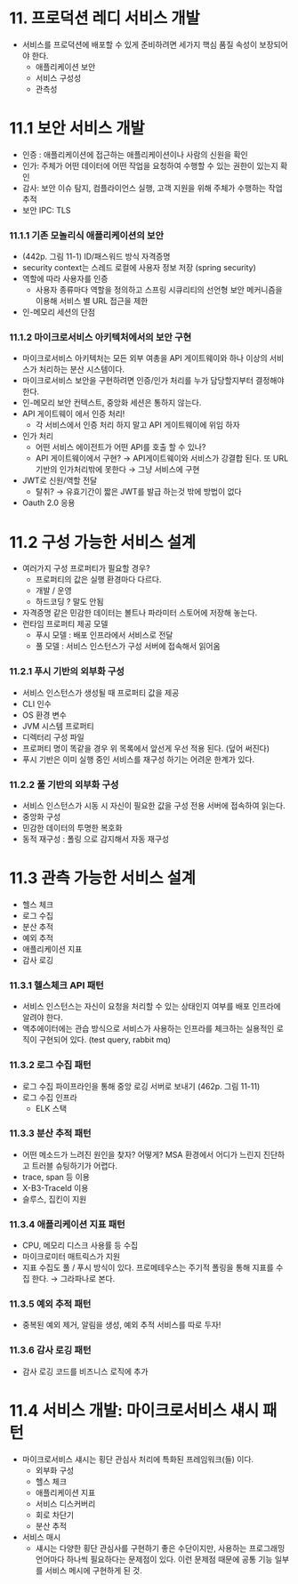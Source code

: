 # 11. 프로덕션 레디 서비스 개발

- 서비스를 프로덕션에 배포할 수 있게 준비하려면 세가지 핵심 품질 속성이 보장되어야 한다.
  - 애플리케이션 보안
  - 서비스 구성성
  - 관측성

# 11.1 보안 서비스 개발

- 인증 : 애플리케이션에 접근하는 애플리케이션이나 사람의 신원을 확인
- 인가: 주체가 어떤 데이터에 어떤 작업을 요청하여 수행할 수 있는 권한이 있는지 확인
- 감사: 보안 이슈 탐지, 컴플라이언스 실행, 고객 지원을 위해 주체가 수행하는 작업 추적
- 보안 IPC: TLS

### 11.1.1 기존 모놀리식 애플리케이션의 보안

- (442p. 그림 11-1) ID/패스워드 방식 자격증명
- security context는 스레드 로컬에 사용자 정보 저장 (spring security)
- 역할에 따라 사용자를 인증
  - 사용자 종류마다 역할을 정의하고 스프링 시큐리티의 선언형 보안 메커니즘을 이용해 서비스 별 URL 접근을 제한
- 인-메모리 세션의 단점

### 11.1.2 마이크로서비스 아키텍처에서의 보안 구현

- 마이크로서비스 아키텍처는 모든 외부 여총을 API 게이트웨이와 하나 이상의 서비스가 처리하는 분산 시스템이다.
- 마이크로서비스 보안을 구현하려면 인증/인가 처리를 누가 담당할지부터 결정해야 한다.
- 인-메모리 보안 컨텍스트, 중앙화 세션은 통하지 않는다.
- API 게이트웨이 에서 인증 처리!
  - 각 서비스에서 인증 처리 하지 말고 API 게이트웨이에 위임 하자
- 인가 처리
  - 어떤 서비스 에이전트가 어떤 API를 호출 할 수 있나?
  - API 게이트웨이에서 구현? → API게이트웨이와 서비스가 강결합 된다. 또 URL 기반의 인가처리밖에 못한다 → 그냥 서비스에 구현
- JWT로 신원/역할 전달
  - 탈취? → 유효기간이 짧은 JWT를 발급 하는것 밖에 방법이 없다
- Oauth 2.0 응용

# 11.2 구성 가능한 서비스 설계

- 여러가지 구성 프로퍼티가 필요할 경우?
  - 프로퍼티의 값은 실행 환경마다 다르다.
  - 개발 / 운영
  - 하드코딩 ? 말도 안됨
- 자격증명 같은 민감한 데이터는 볼트나 파라미터 스토어에 저장해 놓는다.
- 런타임 프로퍼티 제공 모델
  - 푸시 모델 : 배포 인프라에서 서비스로 전달
  - 풀 모델 : 서비스 인스턴스가 구성 서버에 접속해서 읽어옴

### 11.2.1 푸시 기반의 외부화 구성

- 서비스 인스턴스가 생성될 때 프로퍼티 값을 제공
- CLI 인수
- OS 환경 변수
- JVM 시스템 프로퍼티
- 디렉터리 구성 파일
- 프로퍼티 명이 똑같을 경우 위 목록에서 앞선게 우선 적용 된다. (덮어 써진다)
- 푸시 기반은 이미 실행 중인 서비스를 재구성 하기는 어려운 한계가 있다.

### 11.2.2 풀 기반의 외부화 구성

- 서비스 인스턴스가 시동 시 자신이 필요한 값을 구성 전용 서버에 접속하여 읽는다.
- 중앙화 구성
- 민감한 데이터의 투명한 복호화
- 동적 재구성 : 폴링 으로 감지해서 자동 재구성

# 11.3 관측 가능한 서비스 설계

- 헬스 체크
- 로그 수집
- 분산 추적
- 예외 추적
- 애플리케이션 지표
- 감사 로깅

### 11.3.1 헬스체크 API 패턴

- 서비스 인스턴스는 자신이 요청을 처리할 수 있는 상태인지 여부를 배포 인프라에 알려야 한다.
- 액추에이터에는 관습 방식으로 서비스가 사용하는 인프라를 체크하는 실용적인 로직이 구현되어 있다. (test query, rabbit mq)

### 11.3.2 로그 수집 패턴

- 로그 수집 파이프라인을 통해 중앙 로깅 서버로 보내기 (462p. 그림 11-11)
- 로그 수집 인프라
  - ELK 스택

### 11.3.3 분산 추적 패턴

- 어떤 메소드가 느려진 원인을 찾자? 어떻게? MSA 환경에서 어디가 느린지 진단하고 트러블 슈팅하기가 어렵다.
- trace, span 등 이용
- X-B3-TraceId 이용
- 슬루스, 집킨이 지원

### 11.3.4 애플리케이션 지표 패턴

- CPU, 메모리 디스크 사용률 등 수집
- 마이크로미터 매트릭스가 지원
- 지표 수집도 풀 / 푸시 방식이 있다. 프로메테우스는 주기적 폴링을 통해 지표를 수집 한다. → 그라파나로 본다.

### 11.3.5 예외 추적 패턴

- 중복된 예외 제거, 알림을 생성, 예외 추적 서비스를 따로 두자!

### 11.3.6 감사 로깅 패턴

- 감사 로깅 코드를 비즈니스 로직에 추가

# 11.4 서비스 개발: 마이크로서비스 섀시 패턴

- 마이크로서비스 섀시는 횡단 관심사 처리에 특화된 프레임워크(들) 이다.
  - 외부화 구성
  - 헬스 체크
  - 애플리케이션 지표
  - 서비스 디스커버리
  - 회로 차단기
  - 분산 추적
- 서비스 매시
  - 섀시는 다양한 횡단 관심사를 구현하기 좋은 수단이지만, 사용하는 프로그래밍 언어마다 하나씩 필요하다는 문제점이 있다. 이런 문제점 때문에 공통 기능 일부를 서비스 메시에 구현하게 된 것.
